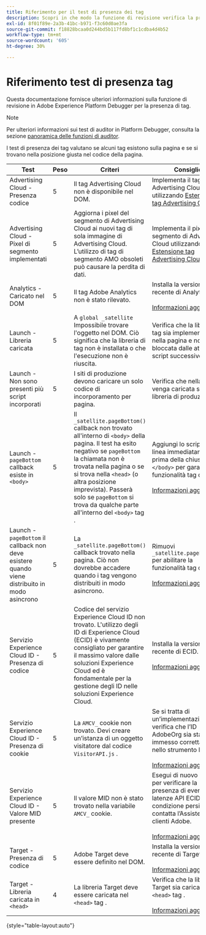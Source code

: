 ```yaml
---
title: Riferimento per il test di presenza dei tag
description: Scopri in che modo la funzione di revisione verifica la presenza di tag in Adobe Experience Platform Debugger.
exl-id: 8f01f89e-2a3b-41bc-b971-f3c60d0ae3fa
source-git-commit: f18828bcaa0d244bd5b117fd8bf1c1cdba4d4b52
workflow-type: tm+mt
source-wordcount: '605'
ht-degree: 30%

---
```


# Riferimento test di presenza tag

Questa documentazione fornisce ulteriori informazioni sulla funzione di revisione in Adobe Experience Platform Debugger per la presenza di tag.

>[!NOTE]
>
>Per ulteriori informazioni sui test di auditor in Platform Debugger, consulta la sezione [panoramica delle funzioni di auditor](./overview.md).

I test di presenza dei tag valutano se alcuni tag esistono sulla pagina e se si trovano nella posizione giusta nel codice della pagina.

| Test | Peso | Criteri | Consiglio |
| --- | --- | --- | --- |
| Advertising Cloud - Presenza codice | 5 | Il tag Advertising Cloud non è disponibile nel DOM. | Implementa il tag Advertising Cloud utilizzando [Estensione tag Advertising Cloud](https://experienceleague.adobe.com/docs/experience-platform/destinations/catalog/advertising/adobe-advertising-cloud.html). |
| Advertising Cloud - Pixel di segmento implementati | 5 | Aggiorna i pixel del segmento di Advertising Cloud ai nuovi tag di sola immagine di Advertising Cloud. L’utilizzo di tag di segmento AMO obsoleti può causare la perdita di dati. | Implementa il pixel del segmento di Advertising Cloud utilizzando [Estensione tag Advertising Cloud](https://experienceleague.adobe.com/docs/experience-platform/destinations/catalog/advertising/adobe-advertising-cloud.html). |
| Analytics - Caricato nel DOM | 5 | Il tag Adobe Analytics non è stato rilevato. | Installa la versione più recente di Analytics. <br><br>[Informazioni aggiuntive](https://experienceleague.adobe.com/docs/analytics/implementation/home.html?lang=it) |
| Launch - Libreria caricata | 5 | A `global _satellite` Impossibile trovare l&#39;oggetto nel DOM. Ciò significa che la libreria di tag non è installata o che l&#39;esecuzione non è riuscita. | Verifica che la libreria di tag sia implementata nella pagina e non sia bloccata dalle attività di script successive. |
| Launch - Non sono presenti più script incorporati | 5 | I siti di produzione devono caricare un solo codice di incorporamento per pagina. | Verifica che nella pagina venga caricata solo la libreria di produzione. |
| Launch - `pageBottom` callback esiste in `<body>` | 5 | Il `_satellite.pageBottom()` callback non trovato all&#39;interno di `<body>` della pagina. Il test ha esito negativo se `pageBottom` la chiamata non è trovata nella pagina o se si trova nella `<head>` (o altra posizione imprevista). Passerà solo se `pageBottom` si trova da qualche parte all&#39;interno del `<body>` tag . | Aggiungi lo script in linea immediatamente prima della chiusura `</body>` per garantire la funzionalità tag corretta.<br><br>[Informazioni aggiuntive](https://experienceleague.adobe.com/docs/experience-platform/tags/client-side/asynchronous-deployment.html) |
| Launch - `pageBottom` il callback non deve esistere quando viene distribuito in modo asincrono | 5 | La `_satellite.pageBottom()` callback trovato nella pagina. Ciò non dovrebbe accadere quando i tag vengono distribuiti in modo asincrono. | Rimuovi `_satellite.pageBottom()` per abilitare la funzionalità tag corretta. <br><br>[Informazioni aggiuntive](https://experienceleague.adobe.com/docs/experience-platform/tags/client-side/asynchronous-deployment.html) |
| Servizio Experience Cloud ID - Presenza di codice | 5 | Codice del servizio Experience Cloud ID non trovato. L&#39;utilizzo degli ID di Experience Cloud (ECID) è vivamente consigliato per garantire il massimo valore dalle soluzioni Experience Cloud ed è fondamentale per la gestione degli ID nelle soluzioni Experience Cloud. | Installa la versione più recente di ECID.<br><br>[Informazioni aggiuntive](https://experienceleague.adobe.com/docs/id-service/using/intro/overview.html?lang=it) |
| Servizio Experience Cloud ID - Presenza di cookie | 5 | La `AMCV_` cookie non trovato. Devi creare un’istanza di un oggetto visitatore dal codice `VisitorAPI.js` . | Se si tratta di un’implementazione tag, verifica che l’ID AdobeOrg sia stato immesso correttamente nello strumento ECID. <br><br>[Informazioni aggiuntive](https://experienceleague.adobe.com/docs/id-service/using/intro/cookies.html) |
| Servizio Experience Cloud ID - Valore MID presente | 5 | Il valore MID non è stato trovato nella variabile `AMCV_` cookie. | Esegui di nuovo il test per verificare la presenza di eventuali latenze API ECID. Se la condizione persiste, contatta l’Assistenza clienti Adobe. <br><br>[Informazioni aggiuntive](https://experienceleague.adobe.com/docs/id-service/using/intro/cookies.html) |
| Target - Presenza di codice | 5 | Adobe Target deve essere definito nel DOM. | Installa la versione più recente di Target (at.js). <br><br>[Informazioni aggiuntive](https://experienceleague.adobe.com/docs/target/using/implement-target/implementing-target.html) |
| Target - Libreria caricata in `<head>` | 4 | La libreria Target deve essere caricata nel `<head>` tag . | Verifica che la libreria Target sia caricata nel `<head>` tag . <br><br>[Informazioni aggiuntive](https://experienceleague.adobe.com/docs/target/using/implement-target/implementing-target.html) |

{style=&quot;table-layout:auto&quot;}
